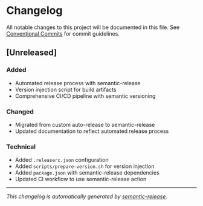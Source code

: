 # Changelog

All notable changes to this project will be documented in this file. See [Conventional Commits](https://conventionalcommits.org) for commit guidelines.

## [Unreleased]

### Added
- Automated release process with semantic-release
- Version injection script for build artifacts
- Comprehensive CI/CD pipeline with semantic versioning

### Changed
- Migrated from custom auto-release to semantic-release
- Updated documentation to reflect automated release process

### Technical
- Added `.releaserc.json` configuration
- Added `scripts/prepare-version.sh` for version injection
- Added `package.json` with semantic-release dependencies
- Updated CI workflow to use semantic-release action

---

*This changelog is automatically generated by [semantic-release](https://semantic-release.gitbook.io/).*
